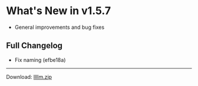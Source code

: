 # What's New in v1.5.7

- General improvements and bug fixes

## Full Changelog
- Fix naming (efbe18a)

---
Download: [llllm.zip](https://github.com/zats/local-llm/releases/download/v1.5.7/llllm.zip)
